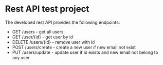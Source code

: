 # Rest API test project
The developed rest API provides the following endpoints:
* GET /users - get all users
* GET /user/{id} - get user by id
* DELETE /users/{id} - remove user with id
* POST /users/create - create a new user if new email not exist
* PUT /users/update - update user if id exists and new email not belong to any user

